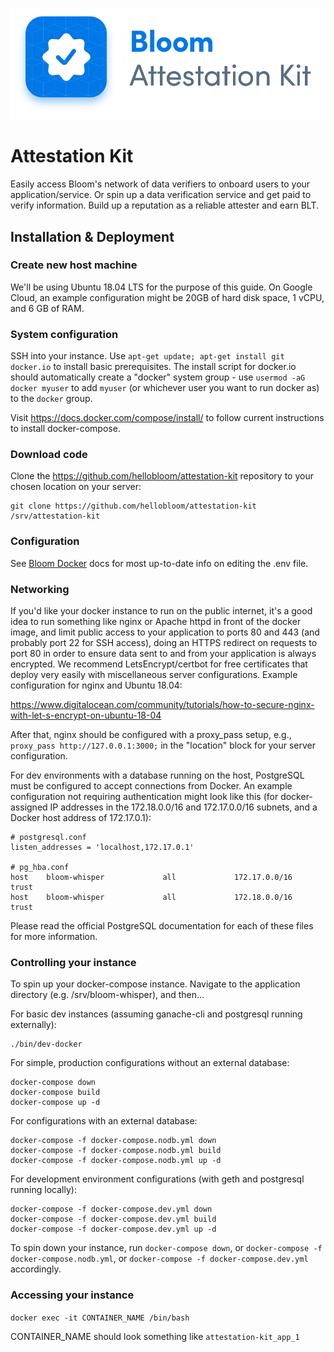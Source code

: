 ![Attestation Kit](logo.png)

# Attestation Kit

Easily access Bloom's network of data verifiers to onboard users to your application/service. Or spin up a data verification service and get paid to verify information. Build up a reputation as a reliable attester and earn BLT.

## Installation & Deployment

### Create new host machine

We'll be using Ubuntu 18.04 LTS for the purpose of this guide. On Google Cloud, an example configuration might be 20GB of hard disk space, 1 vCPU, and 6 GB of RAM.

### System configuration

SSH into your instance. Use `apt-get update; apt-get install git docker.io` to install basic prerequisites. The install script for docker.io should automatically create a "docker" system group - use `usermod -aG docker myuser` to add `myuser` (or whichever user you want to run docker as) to the `docker` group.

Visit https://docs.docker.com/compose/install/ to follow current instructions to install docker-compose.

### Download code

Clone the https://github.com/hellobloom/attestation-kit repository to your chosen location on your server:

```
git clone https://github.com/hellobloom/attestation-kit /srv/attestation-kit
```

### Configuration

See [Bloom Docker](https://bloom.co/docs/attestation-kit/env) docs for most up-to-date info on editing the .env file.

### Networking

If you'd like your docker instance to run on the public internet, it's a good idea to run something like nginx or Apache httpd in front of the docker image, and limit public access to your application to ports 80 and 443 (and probably port 22 for SSH access), doing an HTTPS redirect on requests to port 80 in order to ensure data sent to and from your application is always encrypted. We recommend LetsEncrypt/certbot for free certificates that deploy very easily with miscellaneous server configurations. Example configuration for nginx and Ubuntu 18.04:

https://www.digitalocean.com/community/tutorials/how-to-secure-nginx-with-let-s-encrypt-on-ubuntu-18-04

After that, nginx should be configured with a proxy_pass setup, e.g., `proxy_pass http://127.0.0.1:3000;` in the "location" block for your server configuration.

For dev environments with a database running on the host, PostgreSQL must be configured to accept connections from Docker. An example configuration not requiring authentication might look like this (for docker-assigned IP addresses in the 172.18.0.0/16 and 172.17.0.0/16 subnets, and a Docker host address of 172.17.0.1):

```
# postgresql.conf
listen_addresses = 'localhost,172.17.0.1'

# pg_hba.conf
host    bloom-whisper             all             172.17.0.0/16           trust
host    bloom-whisper             all             172.18.0.0/16           trust
```

Please read the official PostgreSQL documentation for each of these files for more information.

### Controlling your instance

To spin up your docker-compose instance. Navigate to the application directory (e.g. /srv/bloom-whisper), and then...

For basic dev instances (assuming ganache-cli and postgresql running externally):

```
./bin/dev-docker
```

For simple, production configurations without an external database:

```
docker-compose down
docker-compose build
docker-compose up -d
```

For configurations with an external database:

```
docker-compose -f docker-compose.nodb.yml down
docker-compose -f docker-compose.nodb.yml build
docker-compose -f docker-compose.nodb.yml up -d
```

For development environment configurations (with geth and postgresql running locally):

```
docker-compose -f docker-compose.dev.yml down
docker-compose -f docker-compose.dev.yml build
docker-compose -f docker-compose.dev.yml up -d
```

To spin down your instance, run `docker-compose down`, or `docker-compose -f docker-compose.nodb.yml`, or `docker-compose -f docker-compose.dev.yml` accordingly.

### Accessing your instance

`docker exec -it CONTAINER_NAME /bin/bash`

CONTAINER_NAME should look something like `attestation-kit_app_1`
